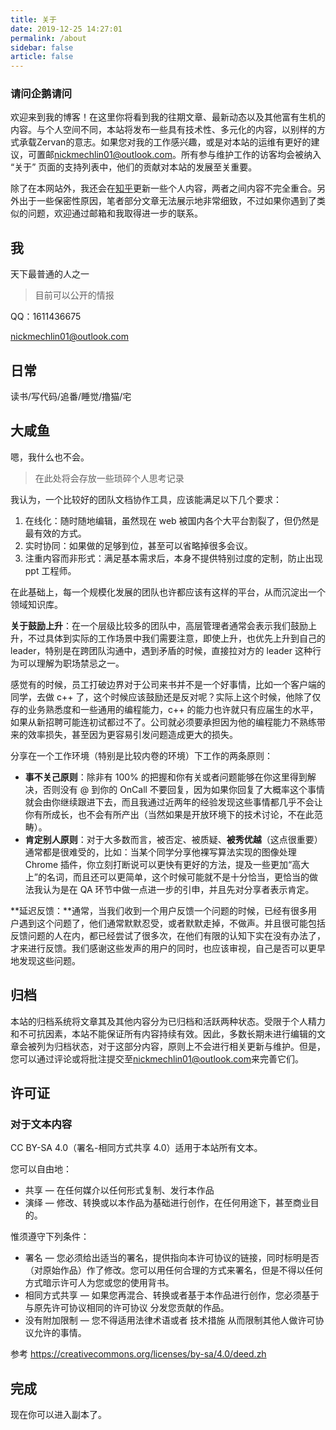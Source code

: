```yaml
---
title: 关于
date: 2019-12-25 14:27:01
permalink: /about
sidebar: false
article: false
---
```


### 请问企鹅请问

欢迎来到我的博客！在这里你将看到我的往期文章、最新动态以及其他富有生机的内容。与个人空间不同，本站将发布一些具有技术性、多元化的内容，以别样的方式承载Zervan的意志。如果您对我的工作感兴趣，或是对本站的运维有更好的建议，可置邮[nickmechlin01@outlook.com](nickmechlin01@outlook.com)。所有参与维护工作的访客均会被纳入 “关于” 页面的支持列表中，他们的贡献对本站的发展至关重要。

除了在本网站外，我还会在[知乎](https://www.zhihu.com/people/zervan)更新一些个人内容，两者之间内容不完全重合。另外出于一些保密性原因，笔者部分文章无法展示地非常细致，不过如果你遇到了类似的问题，欢迎通过邮箱和我取得进一步的联系。

## 我

天下最普通的人之一

> 目前可以公开的情报

QQ：1611436675

[nickmechlin01@outlook.com](nickmechlin01@outlook.com)

## 日常

读书/写代码/追番/睡觉/撸猫/宅

## 大咸鱼

嗯，我什么也不会。

> 在此处将会存放一些琐碎个人思考记录

我认为，一个比较好的团队文档协作工具，应该能满足以下几个要求：

1. 在线化：随时随地编辑，虽然现在 web 被国内各个大平台割裂了，但仍然是最有效的方式。
2. 实时协同：如果做的足够到位，甚至可以省略掉很多会议。
3. 注重内容而非形式：满足基本需求后，本身不提供特别过度的定制，防止出现 ppt 工程师。

在此基础上，每一个规模化发展的团队也许都应该有这样的平台，从而沉淀出一个领域知识库。

**关于鼓励上升**：在一个层级比较多的团队中，高层管理者通常会表示我们鼓励上升，不过具体到实际的工作场景中我们需要注意，即使上升，也优先上升到自己的 leader，特别是在跨团队沟通中，遇到矛盾的时候，直接拉对方的 leader 这种行为可以理解为职场禁忌之一。

感觉有的时候，员工打破边界对于公司来书并不是一个好事情，比如一个客户端的同学，去做 c++ 了，这个时候应该鼓励还是反对呢？实际上这个时候，他除了仅存的业务熟悉度和一些通用的编程能力，c++ 的能力也许就只有应届生的水平，如果从新招聘可能连初试都过不了。公司就必须要承担因为他的编程能力不熟练带来的效率损失，甚至因为更容易引发问题造成更大的损失。

分享在一个工作环境（特别是比较内卷的环境）下工作的两条原则：

- **事不关己原则**：除非有 100% 的把握和你有关或者问题能够在你这里得到解决，否则没有 @ 到你的 OnCall 不要回复，因为如果你回复了大概率这个事情就会由你继续跟进下去，而且我通过近两年的经验发现这些事情都几乎不会让你有所成长，也不会有所产出（当然如果是开放环境下的技术讨论，不在此范畴）。
- **肯定别人原则**：对于大多数而言，被否定、被质疑、**被秀优越**（这点很重要）通常都是很难受的，比如：当某个同学分享他裸写算法实现的图像处理 Chrome 插件，你立刻打断说可以更快有更好的方法，提及一些更加“高大上”的名词，而且还可以更简单，这个时候可能就不是十分恰当，更恰当的做法我认为是在 QA 环节中做一点进一步的引申，并且先对分享者表示肯定。

**延迟反馈：**通常，当我们收到一个用户反馈一个问题的时候，已经有很多用户遇到这个问题了，他们通常默默忍受，或者默默走掉，不做声。并且很可能包括反馈问题的人在内，都已经尝试了很多次，在他们有限的认知下实在没有办法了，才来进行反馈。我们感谢这些发声的用户的同时，也应该审视，自己是否可以更早地发现这些问题。

## 归档

本站的归档系统将文章其及其他内容分为已归档和活跃两种状态。受限于个人精力和不可抗因素，本站不能保证所有内容持续有效。因此，多数长期未进行编辑的文章会被列为归档状态，对于这部分内容，原则上不会进行相关更新与维护。但是，您可以通过评论或将批注提交至[nickmechlin01@outlook.com](nickmechlin01@outlook.com)来完善它们。

## 许可证

### 对于文本内容

CC BY-SA 4.0（署名-相同方式共享 4.0）适用于本站所有文本。

您可以自由地：

- 共享 — 在任何媒介以任何形式复制、发行本作品
- 演绎 — 修改、转换或以本作品为基础进行创作，在任何用途下，甚至商业目的。

惟须遵守下列条件：

- 署名 — 您必须给出适当的署名，提供指向本许可协议的链接，同时标明是否（对原始作品）作了修改。您可以用任何合理的方式来署名，但是不得以任何方式暗示许可人为您或您的使用背书。
- 相同方式共享 — 如果您再混合、转换或者基于本作品进行创作，您必须基于与原先许可协议相同的许可协议 分发您贡献的作品。
- 没有附加限制 — 您不得适用法律术语或者 技术措施 从而限制其他人做许可协议允许的事情。

参考 https://creativecommons.org/licenses/by-sa/4.0/deed.zh

## 完成

现在你可以进入副本了。